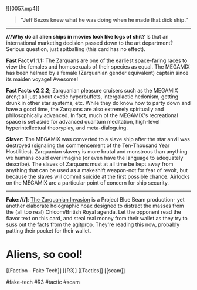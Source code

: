 ![[0057.mp4]]

> **"Jeff Bezos knew what he was doing when he made that dick ship."**

***
**///Why do all alien ships in movies look like logs of shit?**
Is that an international marketing decision passed down to the art department? Serious question, just spitballing (this card has no effect).

**Fast Fact v1.1.1:** The Zarquans are one of the earliest space-faring races to view the females and homosexuals of their species as equal. The MEGAMIX has been helmed by a female (Zarquanian gender equivalent) captain since its maiden voyage! Awesome!

**Fast Facts v2.2.2;** Zarquanian pleasure cruisers such as the MEGAMIX aren;t all just about exotic hyperbuffets, intergalactic hedonism, getting drunk in other star systems, etc. While they do know how to party down and have a good time, the Zarquans are also extremely spiritually and philosophically advanced. In fact, much of the MEGAMIX's recreational space is set aside for advanced quantum meditation, high-level hyperintellectual theoryplay, and meta-dialoguing.

**Slaver:** The MEGAMIX was converted to a slave ship after the star anvil was destroyed (signaling the commencement of the Ten-Thousand Year Hostilities). Zarquanian slavery is more brutal and monstrous than anything we humans could ever imagine (or even have the language to adequately describe). The slaves of Zarquans must at all time be kept away from anything that can be used as a makeshift weapon-not for fear of revolt, but because the slaves will commit suicide at the first possible chance. Airlocks on the MEGAMIX are a particular point of concern for ship security.
***
**Fake:///]**: <u>The Zarquanian Invasion</u> is a Project Blue Beam production- yet another elaborate holographic hoax designed to distract the masses from the (all too real) Chicom/British Royal agenda. Let the opponent read the flavor text on this card, and steal real money from their wallet as they try to suss out the facts from the agitprop. They're reading this now, probably patting their pocket for their wallet.

# Aliens, so cool!


[[Faction - Fake Tech]]
[[R3]]
[[Tactics]]
[[scam]]

#fake-tech #R3 #tactic #scam 